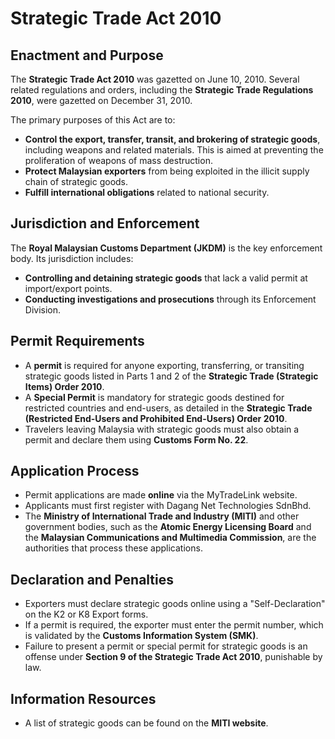 # Strategic Trade Act 2010

## Enactment and Purpose

The **Strategic Trade Act 2010** was gazetted on June 10, 2010. Several related regulations and orders, including the **Strategic Trade Regulations 2010**, were gazetted on December 31, 2010.

The primary purposes of this Act are to:
- **Control the export, transfer, transit, and brokering of strategic goods**, including weapons and related materials. This is aimed at preventing the proliferation of weapons of mass destruction.
- **Protect Malaysian exporters** from being exploited in the illicit supply chain of strategic goods.
- **Fulfill international obligations** related to national security.

## Jurisdiction and Enforcement

The **Royal Malaysian Customs Department (JKDM)** is the key enforcement body. Its jurisdiction includes:
- **Controlling and detaining strategic goods** that lack a valid permit at import/export points.
- **Conducting investigations and prosecutions** through its Enforcement Division.

## Permit Requirements

- A **permit** is required for anyone exporting, transferring, or transiting strategic goods listed in Parts 1 and 2 of the **Strategic Trade (Strategic Items) Order 2010**.
- A **Special Permit** is mandatory for strategic goods destined for restricted countries and end-users, as detailed in the **Strategic Trade (Restricted End-Users and Prohibited End-Users) Order 2010**.
- Travelers leaving Malaysia with strategic goods must also obtain a permit and declare them using **Customs Form No. 22**.

## Application Process

- Permit applications are made **online** via the MyTradeLink website.
- Applicants must first register with Dagang Net Technologies SdnBhd.
- The **Ministry of International Trade and Industry (MITI)** and other government bodies, such as the **Atomic Energy Licensing Board** and the **Malaysian Communications and Multimedia Commission**, are the authorities that process these applications.

## Declaration and Penalties

- Exporters must declare strategic goods online using a "Self-Declaration" on the K2 or K8 Export forms.
- If a permit is required, the exporter must enter the permit number, which is validated by the **Customs Information System (SMK)**.
- Failure to present a permit or special permit for strategic goods is an offense under **Section 9 of the Strategic Trade Act 2010**, punishable by law.

## Information Resources

- A list of strategic goods can be found on the **MITI website**.